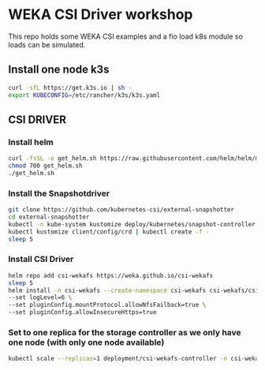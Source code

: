 # WEKA CSI Driver workshop

This repo holds some WEKA CSI examples and a fio load k8s module so loads can be simulated.

## Install one node k3s
```bash
curl -sfL https://get.k3s.io | sh -
export KUBECONFIG=/etc/rancher/k3s/k3s.yaml
```

## CSI DRIVER

### Install helm
```bash
curl -fsSL -o get_helm.sh https://raw.githubusercontent.com/helm/helm/main/scripts/get-helm-3
chmod 700 get_helm.sh
./get_helm.sh
```
### Install the Snapshotdriver
```bash
git clone https://github.com/kubernetes-csi/external-snapshotter  
cd external-snapshotter 
kubectl -n kube-system kustomize deploy/kubernetes/snapshot-controller | kubectl create -f -
kubectl kustomize client/config/crd | kubectl create -f -
sleep 5
```

### Install CSI Driver
```bash
helm repo add csi-wekafs https://weka.github.io/csi-wekafs
sleep 5
helm install -n csi-wekafs --create-namespace csi-wekafs csi-wekafs/csi-wekafsplugin \
--set logLevel=6 \
--set pluginConfig.mountProtocol.allowNfsFailback=true \
--set pluginConfig.allowInsecureHttps=true 
```

### Set to one replica for the storage controller as we only have one node (with only one node available)
```bash
kubectl scale --replicas=1 deployment/csi-wekafs-controller -n csi-wekafs
```
